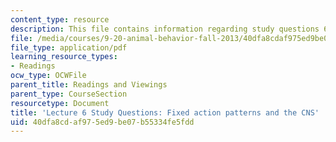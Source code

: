 ```yaml
---
content_type: resource
description: This file contains information regarding study questions 6.
file: /media/courses/9-20-animal-behavior-fall-2013/40dfa8cdaf975ed9be07b55334fe5fdd_MIT9_20F13_L6_Qs.pdf
file_type: application/pdf
learning_resource_types:
- Readings
ocw_type: OCWFile
parent_title: Readings and Viewings
parent_type: CourseSection
resourcetype: Document
title: 'Lecture 6 Study Questions: Fixed action patterns and the CNS'
uid: 40dfa8cd-af97-5ed9-be07-b55334fe5fdd
---
```

